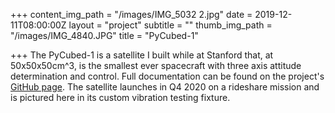 +++
content_img_path = "/images/IMG_5032 2.jpg"
date = 2019-12-11T08:00:00Z
layout = "project"
subtitle = ""
thumb_img_path = "/images/IMG_4840.JPG"
title = "PyCubed-1"

+++
The PyCubed-1 is a satellite I built while at Stanford that, at 50x50x50cm^3, is the smallest ever spacecraft with three axis attitude determination and control. Full documentation can be found on the project's [GitHub page](https://github.com/spacecraft-design-lab-2019). The satellite launches in Q4 2020 on a rideshare mission and is pictured here in its custom vibration testing fixture.